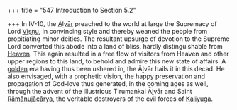 +++
title = "547 Introduction to Section 5.2"

+++
In IV-10, the [Āḻvār](/definition/aḻvar#vaishnavism "show Āḻvār definitions") preached to the world at large the Supremacy of Lord [Viṣṇu](/definition/vishnu#vaishnavism "show Viṣṇu definitions"), in convincing style and thereby weaned the people from propitiating minor deities. The resultant upsurge of devotion to the Supreme Lord converted this abode into a land of bliss, hardly distinguishable from [Heaven](/definition/heaven#history "show Heaven definitions"). This again resulted in a free flow of visitors from Heaven and other upper regions to this land, to behold and admire this new state of affairs. A [golden](/definition/gold#history "show golden definitions") era having thus been ushered in, the Āḻvār hails it in this decad. He also envisaged, with a prophetic vision, the happy preservation and propagation of God-love thus generated, in the coming ages as well, through the advent of the illustrious Tirumaṅkai Āḻvār and Saint [Rāmānujācārya](/definition/ramanujacarya#vaishnavism "show Rāmānujācārya definitions"), the veritable destroyers of the evil forces of [Kaliyuga](/definition/kaliyuga#vaishnavism "show Kaliyuga definitions").



